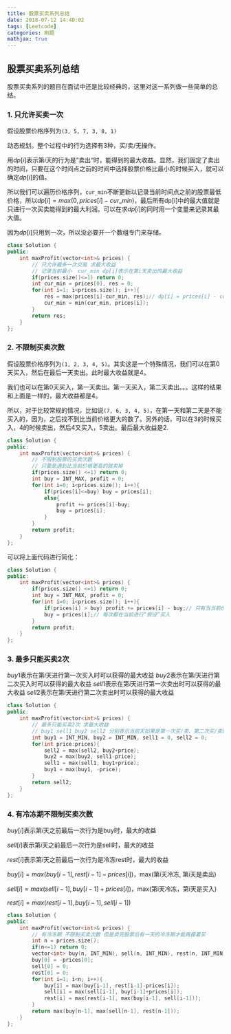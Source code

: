 ```yaml
---
title: 股票买卖系列总结
date: 2018-07-12 14:40:02
tags: [Leetcode]
categories: 刷题
mathjax: true
---
```


## 股票买卖系列总结

股票买卖系列的题目在面试中还是比较经典的，这里对这一系列做一些简单的总结。

### 1. 只允许买卖一次

假设股票价格序列为`(3, 5, 7, 3, 8, 1)`

动态规划。整个过程中的行为选择有3种，买/卖/无操作。

用$dp[i]$表示第$i$天的行为是”卖出“时，能得到的最大收益。显然，我们固定了卖出的时间，只要在这个时间点之前的时间中选择股票价格比最小的时候买入，就可以确定$dp[i]$的值。

所以我们可以遍历价格序列，`cur_min`不断更新以记录当前时间点之前的股票最低价格，所以$dp[i] = max(0, prices[i]-cur\_min)$，最后所有dp[i]中的最大值就是只进行一次买卖能得到的最大利润。可以在求$dp[i]$的同时用一个变量来记录其最大值。

因为$dp[i]$只用到一次，所以没必要开一个数组专门来存储。

```cpp
class Solution {
public:
    int maxProfit(vector<int>& prices) {
        // 只允许最多一次交易 求最大收益
        // 记录当前最小  cur_min dp[i]表示在第i天卖出的最大收益
        if(prices.size()<=1) return 0;
        int cur_min = prices[0], res = 0;
        for(int i=1; i<prices.size(); i++){
            res = max(prices[i]-cur_min, res);// dp[i] = prices[i] - cur_min;
            cur_min = min(cur_min, prices[i]);
        }
        return res;
    }
};
```

### 2. 不限制买卖次数

假设股票价格序列为`(1, 2, 3, 4, 5)`。其实这是一个特殊情况，我们可以在第0天买入，然后在最后一天卖出。此时最大收益就是4。

我们也可以在第0天买入，第一天卖出。第一天买入，第二天卖出。。。这样的结果和上面是一样的，最大收益都是4。

所以，对于比较常规的情况，比如说`(7, 6, 3, 4, 5)`，在第一天和第二天是不能买入的，因为，之后找不到比当前价格更大的数了。另外的话，可以在3的时候买入，4的时候卖出，然后4又买入，5卖出。最后最大收益是2.

```cpp
class Solution {
public:
    int maxProfit(vector<int>& prices) {
        // 不限制股票的买卖次数
        // 只要是遇到比当前价格更高的就卖掉
        if(prices.size() <=1) return 0;
        int buy = INT_MAX, profit = 0;
        for(int i=0; i<prices.size(); i++){
            if(prices[i]<=buy) buy = prices[i];
            else{
                profit += prices[i]-buy;
                buy = prices[i];
            }
        }
        return profit;
    }
};
```

可以将上面代码进行简化：

```cpp
class Solution {
public:
    int maxProfit(vector<int>& prices) {
        if(prices.size() <=1) return 0;
        int buy = INT_MAX, profit = 0;
        for(int i=0; i<prices.size(); i++){
            if(prices[i] > buy) profit += prices[i] - buy;// 只有当当前价格大于假设买入的价格时，才进行卖出
            buy = prices[i];// 每次都在当前进行“假设”买入
        }
        return profit;
    }
};
```

### 3. 最多只能买卖2次

$buy1$表示在第$i$天进行第一次买入时可以获得的最大收益
$buy2$表示在第$i$天进行第二次买入时可以获得的最大收益
$sell1$表示在第$i$天进行第一次卖出时可以获得的最大收益
$sell2$表示在第$i$天进行第二次卖出时可以获得的最大收益

```cpp
class Solution {
public:
    int maxProfit(vector<int>& prices) {
        // 最多只能买卖2次 求最大收益
        // buy1 sell1 buy2 sell2 分别表示当前天如果是第一次买/卖、第二次买/卖时的最大收益
        int buy1 = INT_MIN, buy2 = INT_MIN, sell1 = 0, sell2 = 0;
        for(int price:prices){
            sell2 = max(sell2, buy2+price);
            buy2 = max(buy2, sell1-price);
            sell1 = max(sell1, buy1+price);
            buy1 = max(buy1, -price);
        }
        return sell2;
    }
};
```

### 4. 有冷冻期不限制买卖次数

$buy[i]$表示第$i$天之前最后一次行为是buy时，最大的收益

$sell[i]$表示第$i$天之前最后一次行为是sell时，最大的收益

$rest[i]$表示第$i$天之前最后一次行为是冷冻rest时，最大的收益

$buy[i] = max(buy[i-1], rest[i-1] - prices[i])$，max(第i天冷冻, 第i天是卖出)

$sell[i] = max(sell[i-1], buy[i-1] + prices[i])$，max(第i天冷冻，第i天是买入)

$rest[i] = max(rest[i-1], buy[i-1], sell[i-1])$

```cpp
class Solution {
public:
    int maxProfit(vector<int>& prices) {
        // 有冷冻期 不限制买卖次数 但是卖完股票后有一天的冷冻期才能再接着买
        int n = prices.size();
        if(n<=1) return 0;
        vector<int> buy(n, INT_MIN), sell(n, INT_MIN), rest(n, INT_MIN);
        buy[0] = -prices[0];
        sell[0] = 0;
        rest[0] = 0;
        for(int i=1; i<n; i++){
            buy[i] = max(buy[i-1], rest[i-1]-prices[i]);
            sell[i] = max(sell[i-1], buy[i-1]+prices[i]);
            rest[i] = max(rest[i-1], max(buy[i-1], sell[i-1]));
        }
        return max(buy[n-1], max(sell[n-1], rest[n-1]));
    }
};
```

